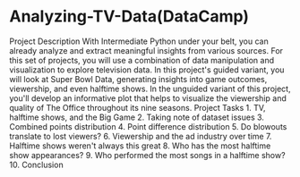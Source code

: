 # Analyzing-TV-Data(DataCamp)
 Project Description With Intermediate Python under your belt, you can already analyze and extract meaningful insights from various sources. For this set of projects, you will use a combination of data manipulation and visualization to explore television data.  In this project's guided variant, you will look at Super Bowl Data, generating insights into game outcomes, viewership, and even halftime shows. In the unguided variant of this project, you'll develop an informative plot that helps to visualize the viewership and quality of The Office throughout its nine seasons.  Project Tasks 1. TV, halftime shows, and the Big Game 2. Taking note of dataset issues 3. Combined points distribution 4. Point difference distribution 5. Do blowouts translate to lost viewers? 6. Viewership and the ad industry over time 7. Halftime shows weren't always this great 8. Who has the most halftime show appearances? 9. Who performed the most songs in a halftime show? 10. Conclusion
